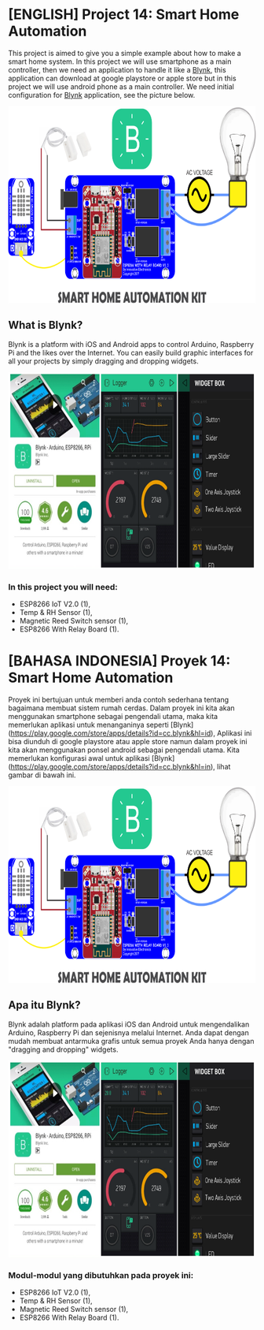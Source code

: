 # [ENGLISH] Project 14: Smart Home Automation

This project is aimed to give you a simple example about how to make a smart home system. In this project we will use smartphone as a main controller, then we need an application to handle it like a [Blynk](https://play.google.com/store/apps/details?id=cc.blynk&hl=in), this application can download at google playstore or apple store but in this project we will use android phone as a main controller. We need initial configuration for [Blynk](https://play.google.com/store/apps/details?id=cc.blynk&hl=in) application, see the picture below.

<img src="/images/14_smart_home_automation.png" height="400">

## What is Blynk?

Blynk is a platform with iOS and Android apps to control Arduino, Raspberry Pi and the likes over the Internet. You can easily build graphic interfaces for all your projects by simply dragging and dropping widgets.

<img src="/images/Blynk2.png" height="400">

### In this project you will need:
* ESP8266 IoT V2.0 (1),
* Temp & RH Sensor (1),
* Magnetic Reed Switch sensor (1),
* ESP8266 With Relay Board (1).

# [BAHASA INDONESIA] Proyek 14: Smart Home Automation

Proyek ini bertujuan untuk memberi anda contoh sederhana tentang bagaimana membuat sistem rumah cerdas. Dalam proyek ini kita akan menggunakan smartphone sebagai pengendali utama, maka kita memerlukan aplikasi untuk menanganinya seperti [Blynk] (https://play.google.com/store/apps/details?id=cc.blynk&hl=id), Aplikasi ini bisa diunduh di google playstore atau apple store namun dalam proyek ini kita akan menggunakan ponsel android sebagai pengendali utama. Kita memerlukan konfigurasi awal untuk aplikasi [Blynk] (https://play.google.com/store/apps/details?id=cc.blynk&hl=in), lihat gambar di bawah ini.

<img src="/images/14_smart_home_automation.png" height="400">

## Apa itu Blynk?

Blynk adalah platform pada aplikasi iOS dan Android untuk mengendalikan Arduino, Raspberry Pi dan sejenisnya melalui Internet. Anda dapat dengan mudah membuat antarmuka grafis untuk semua proyek Anda hanya dengan "dragging and dropping" widgets.

<img src="/images/Blynk2.png" height="400">

### Modul-modul yang dibutuhkan pada proyek ini:
* ESP8266 IoT V2.0 (1),
* Temp & RH Sensor (1),
* Magnetic Reed Switch sensor (1),
* ESP8266 With Relay Board (1).



